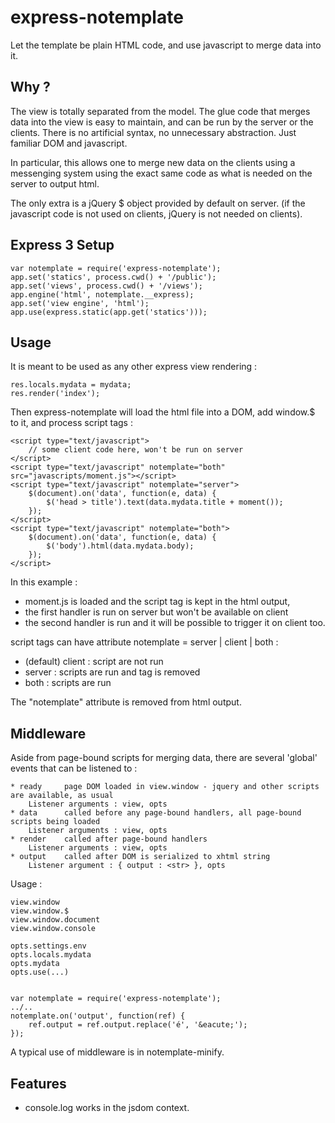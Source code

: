 express-notemplate
==================

Let the template be plain HTML code, and use javascript to merge data into it.

Why ?
-----

The view is totally separated from the model.
The glue code that merges data into the view is easy to maintain, and can be run by the server or the clients.
There is no artificial syntax, no unnecessary abstraction.
Just familiar DOM and javascript.

In particular, this allows one to merge new data on the clients using a messenging system using the exact same code
as what is needed on the server to output html.

The only extra is a jQuery $ object provided by default on server.
(if the javascript code is not used on clients, jQuery is not needed on clients).


Express 3 Setup
---------------

	var notemplate = require('express-notemplate');
	app.set('statics', process.cwd() + '/public');
	app.set('views', process.cwd() + '/views');
	app.engine('html', notemplate.__express);
	app.set('view engine', 'html');
	app.use(express.static(app.get('statics')));


Usage
-----

It is meant to be used as any other express view rendering :

	res.locals.mydata = mydata;
	res.render('index');

Then express-notemplate will load the html file into a DOM, add window.$ to it, and process script tags :

	<script type="text/javascript">
		// some client code here, won't be run on server
	</script>
	<script type="text/javascript" notemplate="both" src="javascripts/moment.js"></script>
	<script type="text/javascript" notemplate="server">
		$(document).on('data', function(e, data) {
			$('head > title').text(data.mydata.title + moment());
		});
	</script>
	<script type="text/javascript" notemplate="both">
		$(document).on('data', function(e, data) {
			$('body').html(data.mydata.body);
		});
	</script>


In this example :

* moment.js is loaded and the script tag is kept in the html output,
* the first handler is run on server but won't be available on client
* the second handler is run and it will be possible to trigger it on client too.

script tags can have attribute notemplate = server | client | both :

* (default) client : script are not run
* server : scripts are run and tag is removed
* both : scripts are run

The "notemplate" attribute is removed from html output.


Middleware
----------

Aside from page-bound scripts for merging data, there are several 'global'
events that can be listened to :

	* ready		page DOM loaded in view.window - jquery and other scripts are available, as usual
		Listener arguments : view, opts
	* data		called before any page-bound handlers, all page-bound scripts being loaded
		Listener arguments : view, opts
	* render	called after page-bound handlers
		Listener arguments : view, opts
	* output	called after DOM is serialized to xhtml string
		Listener argument : { output : <str> }, opts


Usage :

	view.window
	view.window.$
	view.window.document
	view.window.console

	opts.settings.env
	opts.locals.mydata
	opts.mydata
	opts.use(...)
		

	var notemplate = require('express-notemplate');
	../..
	notemplate.on('output', function(ref) {
		ref.output = ref.output.replace('é', '&eacute;');
	});

A typical use of middleware is in notemplate-minify.


Features
--------

* console.log works in the jsdom context.
